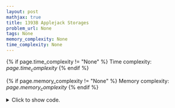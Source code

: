 ```yaml
---
layout: post
mathjax: true
title: 1393B Applejack Storages
problem_url: None
tags: None
memory_complexity: None
time_complexity: None
---
```




{% if page.time_complexity != "None" %}
Time complexity: ${{ page.time_complexity }}$
{% endif %}

{% if page.memory_complexity != "None" %}
Memory complexity: ${{ page.memory_complexity }}$
{% endif %}

<details>
<summary>
<p style="display:inline">Click to show code.</p>
</summary>
```cpp
{% raw %}
using namespace std;
using ii = pair<int, int>;
using vi = vector<int>;
int const NMAX = 1e5 + 11;
int n, freq[NMAX];
vi a;
set<ii, greater<ii>> s;
void build(void)
{
    s.emplace(0, 0), s.emplace(0, -1), s.emplace(0, -2);
    for (int i = 1; i < NMAX; ++i)
        s.emplace(freq[i] / 2, i);
}
void update(char type, int x)
{
    s.erase({freq[x] / 2, x});
    if (type == '+')
        freq[x]++;
    else
        freq[x]--;
    s.emplace(freq[x] / 2, x);
}
bool query(void)
{
    auto [m0, x0] = *s.begin();
    auto [m1, x1] = *next(s.begin());
    auto [m2, x2] = *next(next(s.begin()));
    if (m0 < 2)
        return false;
    m0 -= 2;
    if (m0 + m1 + m2 < 2)
        return false;
    return true;
}
int main(void)
{
    int q, x;
    char type;
    cin >> n;
    a.resize(n);
    for (auto &ai : a)
        cin >> ai, freq[ai]++;
    build();
    cin >> q;
    while (q--)
    {
        cin >> type >> x;
        update(type, x);
        cout << (query() ? "YES" : "NO") << endl;
    }
    return 0;
}

{% endraw %}
```
</details>


